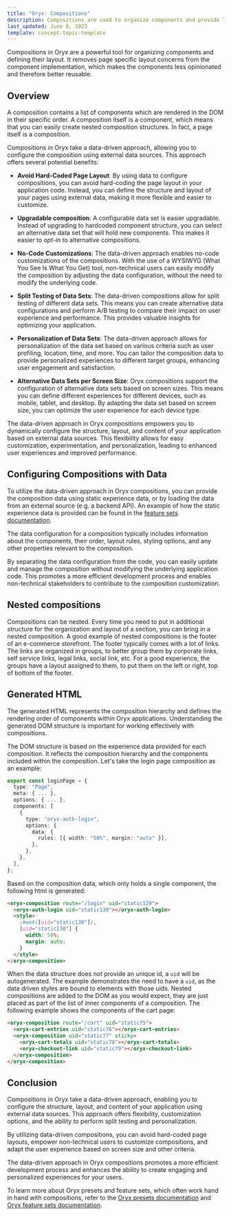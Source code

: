 ```yaml
---
title: "Oryx: Compositions"
description: Compositions are used to organize components and provide layout in Oryx applications
last_updated: June 8, 2023
template: concept-topic-template
---
```


Compositions in Oryx are a powerful tool for organizing components and defining their layout. It removes page specific layout concerns from the component implementation, which makes the components less opinionated and therefore better reusable.

## Overview

A composition contains a list of components which are rendered in the DOM in their specific order. A composition itself is a component, which means that you can easily create nested composition structures. In fact, a page itself is a composition.

Compositions in Oryx take a data-driven approach, allowing you to configure the composition using external data sources. This approach offers several potential benefits:

- **Avoid Hard-Coded Page Layout**: By using data to configure compositions, you can avoid hard-coding the page layout in your application code. Instead, you can define the structure and layout of your pages using external data, making it more flexible and easier to customize.

- **Upgradable composition**: A configurable data set is easier upgradable. Instead of upgrading to hardcoded component structure, you can select an alternative data set that will hold new components. This makes it easier to _opt-in_ to alternative compositions.

- **No-Code Customizations**: The data-driven approach enables no-code customizations of the compositions. With the use of a WYSIWYG (What You See Is What You Get) tool, non-technical users can easily modify the composition by adjusting the data configuration, without the need to modify the underlying code.

- **Split Testing of Data Sets**: The data-driven compositions allow for split testing of different data sets. This means you can create alternative data configurations and perform A/B testing to compare their impact on user experience and performance. This provides valuable insights for optimizing your application.

- **Personalization of Data Sets**: The data-driven approach allows for personalization of the data set based on various criteria such as user profiling, location, time, and more. You can tailor the composition data to provide personalized experiences to different target groups, enhancing user engagement and satisfaction.

- **Alternative Data Sets per Screen Size**: Oryx compositions support the configuration of alternative data sets based on screen sizes. This means you can define different experiences for different devices, such as mobile, tablet, and desktop. By adapting the data set based on screen size, you can optimize the user experience for each device type.

The data-driven approach in Oryx compositions empowers you to dynamically configure the structure, layout, and content of your application based on external data sources. This flexibility allows for easy customization, experimentation, and personalization, leading to enhanced user experiences and improved performance.

## Configuring Compositions with Data

To utilize the data-driven approach in Oryx compositions, you can provide the composition data using static experience data, or by loading the data from an external source (e.g. a backend API). An example of how the static experience data is provided can be found in the [feature sets documentation](/docs/scos/dev/front-end-development/{{page.version}}/oryx/oryx-feature-sets.html).

The data configuration for a composition typically includes information about the components, their order, layout rules, styling options, and any other properties relevant to the composition.

By separating the data configuration from the code, you can easily update and manage the composition without modifying the underlying application code. This promotes a more efficient development process and enables non-technical stakeholders to contribute to the composition customization.

## Nested compositions

Compositions can be nested. Every time you need to put in additional structure for the organization and layout of a section, you can bring in a nested composition. A good example of nested compositions is the footer of an e-commerce storefront. The footer typically comes with a lot of links. The links are organized in groups, to better group them by corporate links, self service links, legal links, social link, etc. For a good experience, the groups have a layout assigned to them, to put them on the left or right, top of bottom of the footer.

## Generated HTML

The generated HTML represents the composition hierarchy and defines the rendering order of components within Oryx applications. Understanding the generated DOM structure is important for working effectively with compositions.

The DOM structure is based on the experience data provided for each composition. It reflects the composition hierarchy and the components included within the composition. Let's take the login page composition as an example:

```ts
export const loginPage = {
  type: "Page",
  meta: { ... },
  options: { ... },
  components: [
    {
      type: "oryx-auth-login",
      options: {
        data: {
          rules: [{ width: "50%", margin: "auto" }],
        },
      },
    },
  ],
};
```

Based on the composition data, which only holds a single component, the following html is generated:

```html
<oryx-composition route="/login" uid="static129">
  <oryx-auth-login uid="static130"></oryx-auth-login>
  <style>
    :host([uid="static130"]),
    [uid="static130"] {
      width: 50%;
      margin: auto;
    }
  </style>
</oryx-composition>
```

When the data structure does not provide an unique id, a `uid` will be
autogenerated. The example demonstrates the need to have a `uid`, as the data
driven styles are bound to elements with those uids. Nested compositions are
added to the DOM as you would expect, they are just placed as part of the list
of inner components of a composition. The following example shows the components
of the cart page:

```html
<oryx-composition route="/cart" uid="static75">
  <oryx-cart-entries uid="static76"></oryx-cart-entries>
  <oryx-composition uid="static77" sticky>
    <oryx-cart-totals uid="static78"></oryx-cart-totals>
    <oryx-checkout-link uid="static79"></oryx-checkout-link>
  </oryx-composition>
</oryx-composition>
```

## Conclusion

Compositions in Oryx take a data-driven approach, enabling you to configure the structure, layout, and content of your application using external data sources. This approach offers flexibility, customization options, and the ability to perform split testing and personalization.

By utilizing data-driven compositions, you can avoid hard-coded page layouts, empower non-technical users to customize compositions, and adapt the user experience based on screen size and other criteria.

The data-driven approach in Oryx compositions promotes a more efficient development process and enhances the ability to create engaging and personalized experiences for your users.

To learn more about Oryx presets and feature sets, which often work hand in hand with compositions, refer to the [Oryx presets documentation](/docs/scos/dev/front-end-development/{{page.version}}/oryx/oryx-presets.html) and [Oryx feature sets documentation](/docs/scos/dev/front-end-development/{{page.version}}/oryx/oryx-feature-sets.html).
